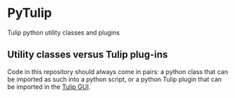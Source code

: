 # PyTulip
Tulip python utility classes and plugins

## Utility classes versus Tulip plug-ins

Code in this repository should always come in pairs: a python class that can be imported as such into a python script, or a python Tulip plugin that can be imported in the [Tulip GUI](http://tulip.labri.fr "Tulip - Data Visualization Software / Better Visualization through Research").
